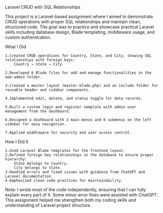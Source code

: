 Laravel CRUD  with SQL Relationships

This project is a Laravel-based assignment where I aimed to demonstrate CRUD operations with proper SQL relationships and maintain clean, structured code. The goal was to practice and showcase practical Laravel skills including database design, Blade templating, middleware usage, and custom authentication.

What I Did

    1.Created CRUD operations for Country, State, and City, showing SQL relationships with foreign keys:
        Country → State → City

    2.Developed 6 Blade files for add and manage functionalities in the web-admin folder.

    3.Created a master layout (master.blade.php) and an include folder for reusable header and sidebar components.

    4.Implemented edit, delete, and status toggle for data records.

    5.Built a custom login and register template with admin user management from the dashboard.

    6.Designed a dashboard with 3 main menus and 6 submenus on the left sidebar for easy navigation.

    7.Applied middleware for security and user access control.    

How I Did It

    1.Used Laravel Blade templates for the frontend layout.
    2.Defined foreign key relationships in the database to ensure proper hierarchy:
        State belongs to Country.
        City belongs to State.
    3.Handled errors and fixed issues with guidance from ChatGPT and Laravel documentation.
    4.Emphasized clean code practices for maintainability.

Note: I wrote most of the code independently, ensuring that I can fully explain every part of it.
Some minor error fixes were assisted with ChatGPT. This assignment helped me strengthen both my coding 
skills and understanding of Laravel project structure.
